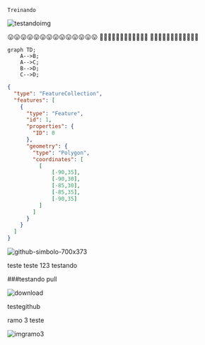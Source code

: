 `Treinando`

![testandoimg](https://www.valuehost.com.br/blog/wp-content/uploads/2015/03/code2.jpg.webp)

😛😛😛😛😛😛😛😛😛😛😛😛😛😛
🥶🥶🥶🥶🥶🥶🥶🥶🥶🥶🥶🥶
🫥🫥🫥🫥🫥🫥🫥🫥🫥🫥🫥🫥

<!-- Isso não deve aparecer-->

```mermaid
graph TD;
    A-->B;
    A-->C;
    B-->D;
    C-->D;
```


```geojson
{
  "type": "FeatureCollection",
  "features": [
    {
      "type": "Feature",
      "id": 1,
      "properties": {
        "ID": 0
      },
      "geometry": {
        "type": "Polygon",
        "coordinates": [
          [
              [-90,35],
              [-90,30],
              [-85,30],
              [-85,35],
              [-90,35]
          ]
        ]
      }
    }
  ]
}
```


![github-simbolo-700x373](https://github.com/ViniciusAlvesGitHub/Readme/assets/132413949/367e79e8-9d2e-40b2-9478-88a04d0d219b)


teste
teste
123
testando



###testando pull 

![download](https://github.com/ViniciusAlvesGitHub/Readme/assets/132413949/471a16be-f671-49e6-9c38-f9b9409b8a52)

testegithub

ramo 3 teste

![imgramo3](https://nobug.com.br/wp-content/uploads/2021/12/qual-o-melhor-banco-de-dados.jpg)

